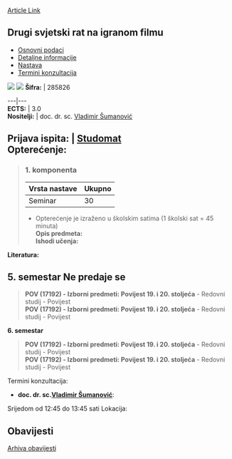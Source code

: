 [Article Link](https://www.fhs.hr/predmet/dsrnif)

## Drugi svjetski rat na igranom filmu
  * [Osnovni podaci](https://www.fhs.hr/predmet/dsrnif#v1id-523736_702345_1_0 "Osnovni podaci")
  * [Detaljne informacije](https://www.fhs.hr/predmet/dsrnif#v1id-523736_702345_1_1 "Detaljne informacije")
  * [Nastava](https://www.fhs.hr/predmet/dsrnif#v1id-523736_702345_1_2 "Nastava")
  * [Termini konzultacija](https://www.fhs.hr/predmet/dsrnif#v1id-523736_702345_1_3 "Termini konzultacija")


[![](https://www.fhs.hr/img/flags/gif/hr.gif)](https://www.fhs.hr/predmet/dsrnif) [![](https://www.fhs.hr/img/flags/gif/gb.gif)](https://www.fhs.hr/en/course/wwiiff)
**Šifra:** |  285826  
  
---|---  
**ECTS:** |  3.0   
**Nositelji:** |  doc. dr. sc. [Vladimir Šumanović](https://www.fhs.hr/djelatnik/vladimir.sumanovic)   
  
**Prijava ispita:** |  [Studomat](http://www.isvu.hr/studomat)  
**Opterećenje:**  
---  
> ### 1. komponenta
> | Vrsta nastave | Ukupno  
> ---|---  
> Seminar | 30  
> * Opterećenje je izraženo u školskim satima (1 školski sat = 45 minuta)   
**Opis predmeta:**  
> **Ishodi učenja:**  

  
**Literatura:**  

  
**5. semestar** Ne predaje se  
---  
> **POV (17192) - Izborni predmeti: Povijest 19. i 20. stoljeća** - Redovni studij - Povijest  
>  **POV (17192) - Izborni predmeti: Povijest 19. i 20. stoljeća** - Redovni studij - Povijest  
>   
  
**6. semestar**  
> **POV (17192) - Izborni predmeti: Povijest 19. i 20. stoljeća** - Redovni studij - Povijest  
>  **POV (17192) - Izborni predmeti: Povijest 19. i 20. stoljeća** - Redovni studij - Povijest  
>   
Termini konzultacija: 
  * **doc. dr. sc.[Vladimir Šumanović](https://www.fhs.hr/djelatnik/vladimir.sumanovic)**: 
  
Srijedom od 12:45 do 13:45 sati
Lokacija: 


## Obavijesti
[Arhiva obavijesti](https://www.fhs.hr/predmet/dsrnif?@=21tve#news_132671 "Arhiva obavijesti")
